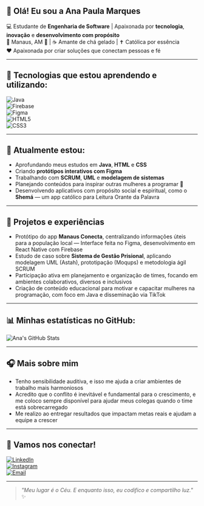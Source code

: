 ## 👋 Olá! Eu sou a Ana Paula Marques

💻 Estudante de **Engenharia de Software** | Apaixonada por **tecnologia**, **inovação** e **desenvolvimento com propósito**  
📍 Manaus, AM 🐆 | ☕ Amante de chá gelado | ✝️ Católica por essência  
❤️ Apaixonada por criar soluções que conectam pessoas e fé  

---

## 🚀 Tecnologias que estou aprendendo e utilizando:

![Java](https://img.shields.io/badge/Java-ED8B00?style=for-the-badge&logo=java&logoColor=white)  
![Firebase](https://img.shields.io/badge/Firebase-FFCA28?style=for-the-badge&logo=firebase&logoColor=black)  
![Figma](https://img.shields.io/badge/Figma-F24E1E?style=for-the-badge&logo=figma&logoColor=white)  
![HTML5](https://img.shields.io/badge/HTML5-E34F26?style=for-the-badge&logo=html5&logoColor=white)  
![CSS3](https://img.shields.io/badge/CSS3-1572B6?style=for-the-badge&logo=css3&logoColor=white)

---

## 🌱 Atualmente estou:

- Aprofundando meus estudos em **Java**, **HTML** e **CSS**  
- Criando **protótipos interativos com Figma**  
- Trabalhando com **SCRUM**, **UML** e **modelagem de sistemas**  
- Planejando conteúdos para inspirar outras mulheres a programar 💪  
- Desenvolvendo aplicativos com propósito social e espiritual, como o **Shemá** — um app católico para Leitura Orante da Palavra  

---

## 💼 Projetos e experiências

- Protótipo do app **Manaus Conecta**, centralizando informações úteis para a população local — Interface feita no Figma, desenvolvimento em React Native com Firebase  
- Estudo de caso sobre **Sistema de Gestão Prisional**, aplicando modelagem UML (Astah), prototipação (Moqups) e metodologia ágil SCRUM  
- Participação ativa em planejamento e organização de times, focando em ambientes colaborativos, diversos e inclusivos  
- Criação de conteúdo educacional para motivar e capacitar mulheres na programação, com foco em Java e disseminação via TikTok  

---

## 📊 Minhas estatísticas no GitHub:

![Ana's GitHub Stats](https://github-readme-stats.vercel.app/api?username=sol-nascente&show_icons=true&theme=tokyonight&locale=pt-br&border_radius=10&custom_title=Estatísticas%20de%20Ana%20Paula)

---

## 🎧 Mais sobre mim

- Tenho sensibilidade auditiva, e isso me ajuda a criar ambientes de trabalho mais harmoniosos  
- Acredito que o conflito é inevitável e fundamental para o crescimento, e me coloco sempre disponível para ajudar meus colegas quando o time está sobrecarregado  
- Me realizo ao entregar resultados que impactam metas reais e ajudam a equipe a crescer  

---

## 💬 Vamos nos conectar!

[![LinkedIn](https://img.shields.io/badge/-LinkedIn-0077B5?style=flat&logo=linkedin&logoColor=white)](https://www.linkedin.com/in/softengmarques)  
[![Instagram](https://img.shields.io/badge/-Instagram-E4405F?style=flat&logo=instagram&logoColor=white)](https://www.instagram.com/servidorrosa)  
[![Email](https://img.shields.io/badge/-Email-D14836?style=flat&logo=gmail&logoColor=white)](mailto:softengmarques@gmail.com)

---

> _"Meu lugar é o Céu. E enquanto isso, eu codifico e compartilho luz."_ ✨
